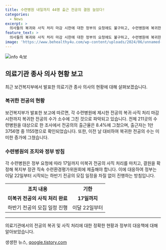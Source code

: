 ```yaml
---
title: 수련병원 내일까지 44명 출근 전공의 결원 늘었다!
categories:
  - News
excerpt: >
  의사들의 복귀와 사직 처리 마감 시한에 대한 정부의 요청에도 불구하고, 수련병원에 복귀한 전공의는 소수에 그친 것으로 드러났다. 보건복지부에 따르면 전체 211곳의 수련병원에서 출근율은 8.4%에 머물렀으며, 복지부 장관은 전공의들의 복귀 의사 표명이 많지 않다고 밝혔다. 각 수련병원은 17일까지 미복귀 전공의의 사직 처리를 완료하고 결원을 보고해야 하며, 정부는 이달 22일부터 하반기 전공의 모집 일정을 계획대로 진행할 예정이다.
feature_text: >
  의사들의 복귀와 사직 처리 마감 시한에 대한 정부의 요청에도 불구하고, 수련병원에 복귀한 전공의는 소수에 그친 것으로 드러났다. 보건복지부에 따르면 전체 211곳의 수련병원에서 출근율은 8.4%에 머물렀으며, 복지부 장관은 전공의들의 복귀 의사 표명이 많지 않다고 밝혔다. 각 수련병원은 17일까지 미복귀 전공의의 사직 처리를 완료하고 결원을 보고해야 하며, 정부는 이달 22일부터 하반기 전공의 모집 일정을 계획대로 진행할 예정이다.
image: 'https://www.behealthy4u.com/wp-content/uploads/2024/06/unnamed-file.png'
---
```


<p><img src="https://www.behealthy4u.com/wp-content/uploads/2024/06/unnamed-file.png" alt="info 속보" /></p>

<h2 data-ke-size="size26">의료기관 종사 의사 현황 보고</h2>

<p data-ke-size="size16">최근 보건복지부에서 발표한 의료기관 종사 의사의 현황에 대해 살펴보겠습니다. </p>

<h3>복귀한 전공의 현황</h3>

<p data-ke-size="size16">보건복지부가 발표한 보고에 따르면, 각 수련병원에 제시한 전공의 복귀·사직 처리 마감 시한까지 복귀한 전공의 수가 소수에 그친 것으로 파악되고 있습니다. 전체 211곳의 수련병원을 대상으로 한 조사에서 전공의의 출근율은 8.4%에 그쳤으며, 출근자는 1만3756명 중 1155명으로 확인되었습니다. 또한, 이전 날 대비하여 복귀한 전공의 수는 미미한 증가에 그쳤습니다.</p>

<h3>수련병원의 조치와 정부 방침</h3>

<p data-ke-size="size16">각 수련병원은 정부 요청에 따라 17일까지 미복귀 전공의 사직 처리를 마치고, 결원을 확정해 복지부 장관 직속 수련환경평가위원회에 제출해야 합니다. 이에 대응하여 정부는 이달 22일부터 시작되는 하반기 전공의 모집 일정을 차질 없이 진행하는 방침입니다.</p>

<table>
    <tr>
        <th>조치 내용</th>
        <th>기한</th>
    </tr>
    <tr>
        <td style="text-align: center; height: 17px;"><b>미복귀 전공의 사직 처리 완료</b></td>
        <td style="text-align: center; height: 17px;"><b>17일까지</b></td>
    </tr>
    <tr>
        <td>하반기 전공의 모집 일정 진행</td>
        <td>이달 22일부터</td>
    </tr>
</table>

<hr>

<p data-ke-size="size16">의료기관에서의 전공의 복귀 및 사직 처리에 대한 정확한 현황과 정부의 대응책에 대해 알아보았습니다.</p>
생생한 뉴스, <a href="https://qoogle.tistory.com" rel="dofollow">qoogle.tistory.com</a>


